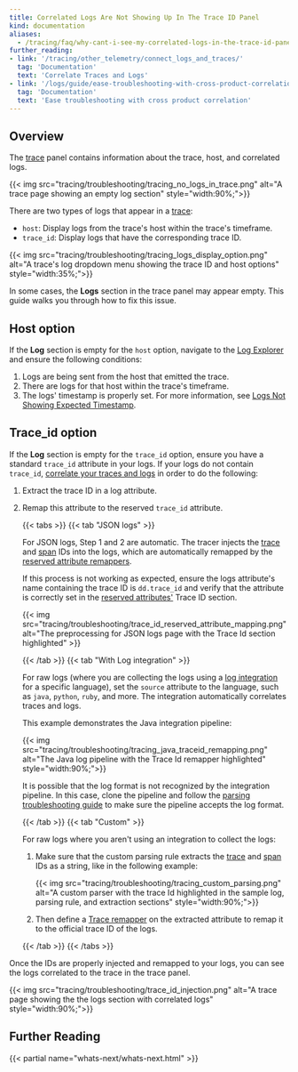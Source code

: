 ```yaml
---
title: Correlated Logs Are Not Showing Up In The Trace ID Panel
kind: documentation
aliases:
  - /tracing/faq/why-cant-i-see-my-correlated-logs-in-the-trace-id-panel/
further_reading:
- link: '/tracing/other_telemetry/connect_logs_and_traces/'
  tag: 'Documentation'
  text: 'Correlate Traces and Logs'
- link: '/logs/guide/ease-troubleshooting-with-cross-product-correlation/'
  tag: 'Documentation'
  text: 'Ease troubleshooting with cross product correlation'
---
```


## Overview

The [trace][1] panel contains information about the trace, host, and correlated logs. 

{{< img src="tracing/troubleshooting/tracing_no_logs_in_trace.png" alt="A trace page showing an empty log section" style="width:90%;">}}

There are two types of logs that appear in a [trace][1]:

- `host`: Display logs from the trace's host within the trace's timeframe.
- `trace_id`: Display logs that have the corresponding trace ID.

{{< img src="tracing/troubleshooting/tracing_logs_display_option.png" alt="A trace's log dropdown menu showing the trace ID and host options" style="width:35%;">}}

In some cases, the **Logs** section in the trace panel may appear empty. This guide walks you through how to fix this issue.

## Host option

If the **Log** section is empty for the `host` option, navigate to the [Log Explorer][4] and ensure the following conditions:

1. Logs are being sent from the host that emitted the trace.
2. There are logs for that host within the trace's timeframe.
3. The logs' timestamp is properly set. For more information, see [Logs Not Showing Expected Timestamp][2].

## Trace_id option

If the **Log** section is empty for the `trace_id` option, ensure you have a standard `trace_id` attribute in your logs. If your logs do not contain `trace_id`, [correlate your traces and logs][3] in order to do the following:

1. Extract the trace ID in a log attribute.
2. Remap this attribute to the reserved `trace_id` attribute.

   {{< tabs >}}
   {{< tab "JSON logs" >}}

   For JSON logs, Step 1 and 2 are automatic. The tracer injects the [trace][1] and [span][2] IDs into the logs, which are automatically remapped by the    [reserved attribute remappers][3].

   If this process is not working as expected, ensure the logs attribute's name containing the trace ID is `dd.trace_id` and verify that the attribute is    correctly set in the [reserved attributes'][4] Trace ID section.

   {{< img src="tracing/troubleshooting/trace_id_reserved_attribute_mapping.png" alt="The preprocessing for JSON logs page with the Trace Id section highlighted" >}}

   [1]: /tracing/glossary/#trace
   [2]: /tracing/glossary/#spans
   [3]: /logs/log_configuration/processors/#remapper
   [4]: https://app.datadoghq.com/logs/pipelines/remapping
   {{< /tab >}}
   {{< tab "With Log integration" >}}

   For raw logs (where you are collecting the logs using a [log integration][1] for a specific language), set the `source` attribute to the language, such as `java`, `python`, `ruby`, and more. The integration automatically correlates traces and logs.

   This example demonstrates the Java integration pipeline:

   {{< img src="tracing/troubleshooting/tracing_java_traceid_remapping.png" alt="The Java log pipeline with the Trace Id remapper highlighted"  style="width:90%;">}}

   It is possible that the log format is not recognized by the integration pipeline. In this case, clone the pipeline and follow the [parsing troubleshooting guide][2] to make sure the pipeline accepts the log format.

   [1]: /logs/log_collection/?tab=application#setup
   [2]: /logs/faq/how-to-investigate-a-log-parsing-issue/
   {{< /tab >}}
   {{< tab "Custom" >}}

   For raw logs where you aren't using an integration to collect the logs:

   1. Make sure that the custom parsing rule extracts the [trace][1] and [span][2] IDs as a string, like in the following example:

      {{< img src="tracing/troubleshooting/tracing_custom_parsing.png" alt="A custom parser with the trace Id highlighted in the sample log, parsing rule, and extraction sections"  style="width:90%;">}}

   2. Then define a [Trace remapper][3] on the extracted attribute to remap it to the official trace ID of the logs.

   [1]: /tracing/glossary/#trace
   [2]: /tracing/glossary/#spans
   [3]: /logs/log_configuration/processors/#trace-remapper
   {{< /tab >}}
   {{< /tabs >}}

Once the IDs are properly injected and remapped to your logs, you can see the logs correlated to the trace in the trace panel.

{{< img src="tracing/troubleshooting/trace_id_injection.png" alt="A trace page showing the the logs section with correlated logs"  style="width:90%;">}}

## Further Reading

{{< partial name="whats-next/whats-next.html" >}}

[1]: /tracing/glossary/#trace
[2]: /logs/guide/logs-not-showing-expected-timestamp/
[3]: /tracing/other_telemetry/connect_logs_and_traces/
[4]: https://app.datadoghq.com/logs
